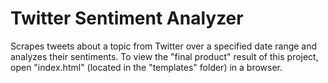# Twitter Sentiment Analyzer
 Scrapes tweets about a topic from Twitter over a specified date range and analyzes their sentiments.
To view the "final product" result of this project, open "index.html" (located in the "templates" folder) in a browser.
